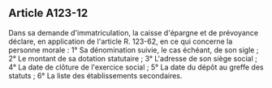 Article A123-12
----
Dans sa demande d'immatriculation, la caisse d'épargne et de prévoyance déclare,
en application de l'article R. 123-62, en ce qui concerne la personne morale :
1° Sa dénomination suivie, le cas échéant, de son sigle ; 2° Le montant de sa
dotation statutaire ; 3° L'adresse de son siège social ; 4° La date de clôture
de l'exercice social ; 5° La date du dépôt au greffe des statuts ; 6° La liste
des établissements secondaires.
